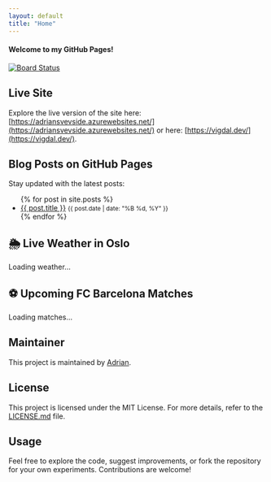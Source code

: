 ```yaml
---
layout: default
title: "Home"
---
```


#### Welcome to my GitHub Pages!

[![Board Status](https://dev.azure.com/adhvi/3093fd49-6d98-446c-b7ea-d0dcd7eda40d/114477e7-bf49-4fd4-bfdf-494c5ba0b07c/_apis/work/boardbadge/2ef32e82-faee-4544-8345-31d6f01e5fa2)](https://dev.azure.com/adhvi/3093fd49-6d98-446c-b7ea-d0dcd7eda40d/_boards/board/t/114477e7-bf49-4fd4-bfdf-494c5ba0b07c/Microsoft.RequirementCategory)

## Live Site

Explore the live version of the site here: [https://adriansvevside.azurewebsites.net/](https://adriansvevside.azurewebsites.net/) or here: [https://vigdal.dev/](https://vigdal.dev/).

## Blog Posts on GitHub Pages

Stay updated with the latest posts:

<ul>
  {% for post in site.posts %}
    <li>
      <a href="{{ post.url }}">{{ post.title }}</a>
      <small>{{ post.date | date: "%B %d, %Y" }}</small>
    </li>
  {% endfor %}
</ul>

## 🌦 Live Weather in Oslo

<div id="weather">Loading weather...</div>

## ⚽ Upcoming FC Barcelona Matches

<div id="barca-matches">Loading matches...</div>

## Maintainer

This project is maintained by [Adrian](https://github.com/vigdals).

## License

This project is licensed under the MIT License. For more details, refer to the [LICENSE.md](LICENSE.md) file.

## Usage

Feel free to explore the code, suggest improvements, or fork the repository for your own experiments. Contributions are welcome!


<script>
  // 🌦 Fetch Weather from Yr.no (Oslo)
  fetch("https://api.met.no/weatherapi/locationforecast/2.0/compact?lat=59.91&lon=10.75", {
    headers: { "User-Agent": "AdriansVevside/1.0" }
  })
  .then(response => response.json())
  .then(data => {
    let temp = data.properties.timeseries[0].data.instant.details.air_temperature;
    let weather = data.properties.timeseries[0].data.next_1_hours.summary.symbol_code.replace("_", " ");
    document.getElementById("weather").innerHTML = `🌡️ ${temp}°C - ${weather}`;
  })
  .catch(error => document.getElementById("weather").innerHTML = "Error loading weather.");

  // ⚽ Fetch Barcelona Matches from FotMob API
  fetch("https://www.fotmob.com/api/matches?teamId=8633")
  .then(response => response.json())
  .then(data => {
    let matches = data.matches.slice(0, 5).map(m => 
      `<li>${m.home} vs ${m.away} - ${m.time}</li>`).join("");
    document.getElementById("barca-matches").innerHTML = `<ul>${matches}</ul>`;
  })
  .catch(error => document.getElementById("barca-matches").innerHTML = "Error loading matches.");
</script>
